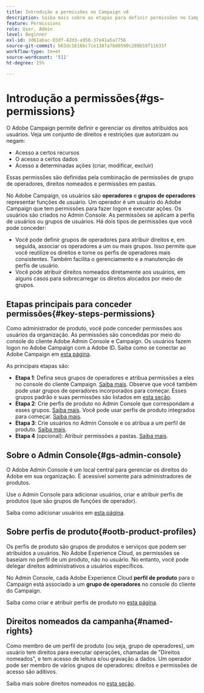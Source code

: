 ```yaml
---
title: Introdução a permissões no Campaign v8
description: Saiba mais sobre as etapas para definir permissões no Campaign v8
feature: Permissions
role: User, Admin
level: Beginner
exl-id: 3d61abac-03df-42d3-a950-37e41a5a7756
source-git-commit: b63dc1616bc7ce1387a7bd0590c289b59f11b33f
workflow-type: tm+mt
source-wordcount: '511'
ht-degree: 15%

---
```


# Introdução a permissões{#gs-permissions}

O Adobe Campaign permite definir e gerenciar os direitos atribuídos aos usuários. Veja um conjunto de direitos e restrições que autorizam ou negam:

* Acesso a certos recursos
* O acesso a certos dados
* Acesso a determinadas ações (criar, modificar, excluir)

Essas permissões são definidas pela combinação de permissões de grupo de operadores, direitos nomeados e permissões em pastas.

No Adobe Campaign, os usuários são **operadores** e **grupos de operadores** representar funções de usuário. Um operador é um usuário do Adobe Campaign que tem permissões para fazer logon e executar ações. Os usuários são criados no Admin Console. As permissões se aplicam a perfis de usuários ou grupos de usuários. Há dois tipos de permissões que você pode conceder:

* Você pode definir grupos de operadores para atribuir direitos e, em seguida, associar os operadores a um ou mais grupos. Isso permite que você reutilize os direitos e torne os perfis de operadores mais consistentes. Também facilita o gerenciamento e a manutenção de perfis de usuário.
* Você pode atribuir direitos nomeados diretamente aos usuários, em alguns casos para sobrecarregar os direitos alocados por meio de grupos.

## Etapas principais para conceder permissões{#key-steps-permissions}

Como administrador de produto, você pode conceder permissões aos usuários da organização. As permissões são concedidas por meio do console do cliente Adobe Admin Console e Campaign. Os usuários fazem logon no Adobe Campaign com a Adobe ID. Saiba como se conectar ao Adobe Campaign em [esta página](connect.md).

As principais etapas são:

* **Etapa 1**: Defina seus grupos de operadores e atribua permissões a eles no console do cliente Campaign. [Saiba mais](manage-permissions.md#create-product-profile).
Observe que você também pode usar grupos de operadores incorporados para começar. Esses grupos padrão e suas permissões são listados em [esta seção](manage-permissions.md#ootb-productprofiles).
* **Etapa 2**: Crie perfis de produto no Admin Console que correspondam a esses grupos. [Saiba mais](manage-permissions.md#create-product-profile).
Você pode usar perfis de produto integrados para começar. [Saiba mais](manage-permissions.md#ootb-productprofiles).
* **Etapa 3**: Crie usuários no Admin Console e os atribua a um perfil de produto. [Saiba mais](manage-permissions.md#add-users).
* **Etapa 4** (opcional): Atribuir permissões a pastas. [Saiba mais](manage-permissions.md#ootb-productprofiles).

## Sobre o Admin Console{#gs-admin-console}

O Adobe Admin Console é um local central para gerenciar os direitos do Adobe em sua organização. É acessível somente para administradores de produtos.

Use o Admin Console para adicionar usuários, criar e atribuir perfis de produtos (que são grupos de funções de operador).

Saiba como adicionar usuários em [esta página](manage-permissions.md#add-users).

## Sobre perfis de produto{#ootb-product-profiles}

Os perfis de produto são grupos de produtos e serviços que podem ser atribuídos a usuários. No Adobe Experience Cloud, as permissões se baseiam no perfil de um produto, não no usuário. No entanto, você pode delegar direitos administrativos a usuários específicos.

No Admin Console, cada Adobe Experience Cloud **perfil de produto** para o Campaign está associado a um **grupo de operadores** no console do cliente do Campaign.

Saiba como criar e atribuir perfis de produto no [esta página](manage-permissions.md#create-a-product-profile).

## Direitos nomeados da campanha{#named-rights}

Como membro de um perfil de produto (ou seja, grupo de operadores), um usuário tem direitos para executar operações, chamadas de &quot;Direitos nomeados&quot;, e tem acesso de leitura e/ou gravação a dados. Um operador pode ser membro de vários grupos de operadores: direitos e permissões de acesso são aditivos.

Saiba mais sobre direitos nomeados no [esta seção](manage-permissions.md#use-named-rights).

